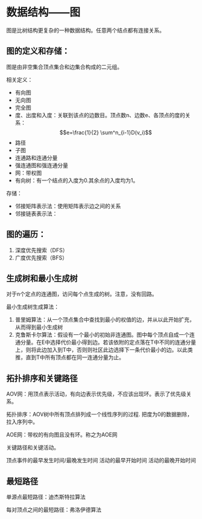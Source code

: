 # 数据结构——图
图是比树结构更复杂的一种数据结构。任意两个结点都有连接关系。
## 图的定义和存储：
图是由非空集合顶点集合和边集合构成的二元组。

相关定义：
- 有向图
- 无向图
- 完全图
- 度、出度和入度：关联到该点的边数目。顶点数n、边数e、各顶点的度的关系：$$e=\frac{1}{2} \sum^n_{i-1}D(v_i)$$
- 路径
- 子图
- 连通路和连通分量
- 强连通图和强连通分量
- 网：带权图
- 有向树：有一个结点的入度为0.其余点的入度均为1。
  
存储：
* 邻接矩阵表示法：使用矩阵表示边之间的关系
* 邻接链表表示法：
  
## 图的遍历：
1. 深度优先搜索（DFS）
2. 广度优先搜索（BFS）


## 生成树和最小生成树
对于n个定点的连通图，访问每个点生成的树。注意，没有回路。

最小生成树生成算法：
1. 普里姆算法：从一个顶点集合中查找到最小的权值的边，并从以此开始扩充，从而得到最小生成树
2. 克鲁斯卡尔算法：假设有一个最小的初始非连通图。图中每个顶点自成一个连通分量。在E中选择代价最小得到边。若该依附的定点落在T中不同的连通分量上，则将此边加入到T中，否则则社区此边选择下一条代价最小的边。以此类推，直到T中所有顶点都在同一连通分量为止。

## 拓扑排序和关键路径

AOV网：用顶点表示活动，有向边表示优先级，不应该出现环。表示了优先级关系。

拓扑排序：AOV树中所有顶点排列成一个线性序列的过程. 把度为0的数据删除，拉入序列中。

AOE网：带权的有向图且没有环。称之为AOE网

关键路径和关键活动。

顶点事件的最早发生时间/最晚发生时间
活动的最早开始时间
活动的最晚开始时间

## 最短路径
单源点最短路径：迪杰斯特拉算法

每对顶点之间的最短路径：弗洛伊德算法